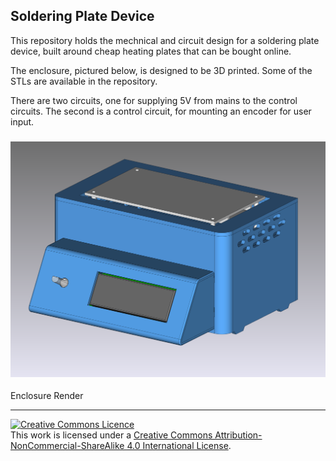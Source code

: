 ## Soldering Plate Device

This repository holds the mechnical and circuit design for a soldering plate device, built around cheap heating plates that can be bought online.

The enclosure, pictured below, is designed to be 3D printed. Some of the STLs are available in the repository.

There are two circuits, one for supplying 5V from mains to the control circuits. The second is a control circuit, for mounting an encoder for user input.

<h3 align="center">
  <img src="https://github.com/TiZed/Soldering_Plate/blob/main/images/enclosure_sim.png" alt="Enclosure render">
</h3>
Enclosure Render

---
<a rel="license" href="http://creativecommons.org/licenses/by-nc-sa/4.0/"><img alt="Creative Commons Licence" style="border-width:0" src="https://i.creativecommons.org/l/by-nc-sa/4.0/88x31.png" /></a><br />This work is licensed under a <a rel="license" href="http://creativecommons.org/licenses/by-nc-sa/4.0/">Creative Commons Attribution-NonCommercial-ShareAlike 4.0 International License</a>.
